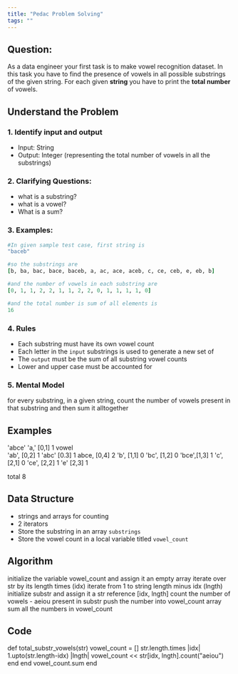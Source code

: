 ```yaml
---
title: "Pedac Problem Solving"
tags: ""
---
```


## Question:

As a data engineer your first task is to make vowel recognition dataset. In this task you have to find the presence of vowels in all possible substrings of the given string. For each given **string** you have to print the **total number** of vowels.

## Understand the Problem

### 1. Identify input and output

-   Input: String
-   Output: Integer (representing the total number of vowels in all the substrings)

### 2. Clarifying Questions:

-   what is a substring?
-   what is a vowel?
-   What is a sum?

### 3. Examples:

```ruby
#In given sample test case, first string is 
"baceb" 

#so the substrings are 
[b, ba, bac, bace, baceb, a, ac, ace, aceb, c, ce, ceb, e, eb, b] 

#and the number of vowels in each substring are 
[0, 1, 1, 2, 2, 1, 1, 2, 2, 0, 1, 1, 1, 1, 0]

#and the total number is sum of all elements is 
16
```

### 4. Rules

-   Each substring must have its own vowel count
-   Each letter in the `input` substrings is used to generate a new set of 
-   The `output` must be the sum of all substring vowel counts
-   Lower and upper case must be accounted for

### 5. Mental Model

for every substring, in a given string, count the number of vowels present in that substring and then sum it alltogether

## Examples

'abce'
'a,' 	[0,1] 1 vowel  
'ab', [0,2] 1
'abc' [0.3] 1
abce, [0,4] 2
'b', 	[1,1] 0
'bc', [1,2] 0
'bce',[1,3] 1
'c', 	[2,1] 0
'ce', [2,2] 1
'e'		[2,3] 1

total 8

## Data Structure

-   strings and arrays for counting
-   2 iterators
-   Store the substring in an array `substrings`
-   Store the vowel count in a local variable titled `vowel_count`

## Algorithm

initialize the variable vowel_count and assign it an empty array
iterate over str by its length times (idx) 
		iterate from 1 to string length minus idx (lngth)
    initialize substr and assign it a str reference [idx, lngth]
		count the number of vowels - aeiou present in substr
    push the number into vowel_count array
sum all the numbers in vowel_count

## Code

def total_substr_vowels(str)
	vowel_count = \[]
  str.length.times |idx|
  	1.upto(str.length-idx) |lngth|
    	vowel_count &lt;&lt; str[idx, lngth].count("aeiou")
    end
  end
  vowel_count.sum
end
